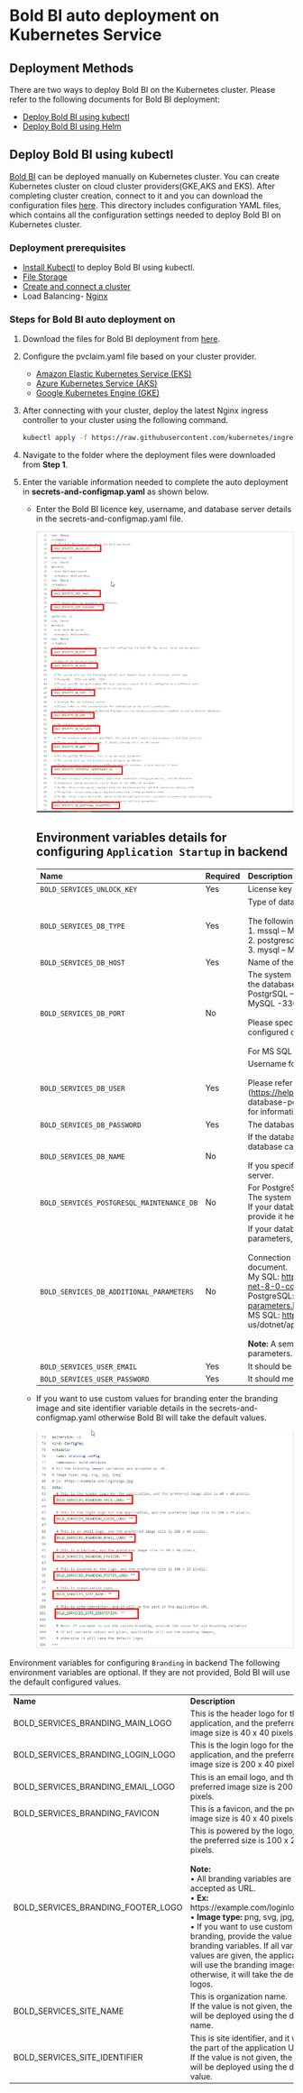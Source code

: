 # Bold BI auto deployment on Kubernetes Service

## Deployment Methods

There are two ways to deploy Bold BI on the Kubernetes cluster. Please refer to the following documents for Bold BI deployment:

* [Deploy Bold BI using kubectl](#deployment-prerequisites)
* [Deploy Bold BI using Helm]()

## Deploy Bold BI using kubectl

[Bold BI](https://www.boldbi.com/) can be deployed manually on Kubernetes cluster. You can create Kubernetes cluster on cloud cluster providers(GKE,AKS and EKS). After completing cluster creation, connect to it and you can download the configuration files [here](../deploy/). This directory includes configuration YAML files, which contains all the configuration settings needed to deploy Bold BI on Kubernetes cluster.

### Deployment prerequisites

* [Install Kubectl](https://kubernetes.io/docs/tasks/tools/#kubectl) to deploy Bold BI using kubectl.
* [File Storage](pre-requisites.md#file-storage)
* [Create and connect a cluster](pre-requisites.md#create-a-cluster)
* Load Balancing- [Nginx](pre-requisites.md#ingress-nginx)


### Steps for Bold BI auto deployment on 

1. Download the files for Bold BI deployment from [here]().

2. Configure the pvclaim.yaml file based on your cluster provider.
 
    * [Amazon Elastic Kubernetes Service (EKS)](persistent-volumes.md#azure-kubernetes-service)
    * [Azure Kubernetes Service (AKS)](persistent-volumes.mdpersistent-volumes.md#amazon-elastic-kubernetes-service)
    * [Google Kubernetes Engine (GKE)](persistent-volumes.mdpersistent-volumes.md#google-kubernetes-engine)

3. After connecting with your cluster, deploy the latest Nginx ingress controller to your cluster using the following command.

    ```sh
    kubectl apply -f https://raw.githubusercontent.com/kubernetes/ingress-nginx/controller-v1.2.0/deploy/static/provider/cloud/deploy.yaml
    ```
4. Navigate to the folder where the deployment files were downloaded from **Step 1**.

5. Enter the variable information needed to complete the auto deployment in <b>secrets-and-configmap.yaml</b> as shown below.

    * Enter the Bold BI licence key, username, and database server details in the secrets-and-configmap.yaml file.
        
        ![licence-and-user-details](images/licence-and-user-details.png)

        ## Environment variables details for configuring `Application Startup` in backend

        | Name                          |Required| Description   | 
        | -------------                 |----------| ------------- |
        |`BOLD_SERVICES_UNLOCK_KEY`|Yes|License key of Bold BI|
        |`BOLD_SERVICES_DB_TYPE`|Yes|Type of database server can be used for configuring the Bold BI.<br/><br />The following DB types are accepted:<br />1. mssql –           Microsoft SQL Server/Azure SQL Database<br />2. postgresql – PostgreSQL Server<br />3. mysql – MySQL/MariaDB Server|
        |`BOLD_SERVICES_DB_HOST`|Yes|Name of the Database Server|
        |`BOLD_SERVICES_DB_PORT`|No|The system will use the following default port numbers based on the database server type.<br />PostgrSQL – 5234<br />MySQL -3306<br         /><br />Please specify the port number for your database server if it is configured on a different port.<br /><br />For MS SQL Server, this parameter is not           necessary.|
        |`BOLD_SERVICES_DB_USER`|Yes|Username for the database server<br /><br />Please refer to [this documentation](https://help.boldbi.com/embedded-bi/faq/what-are-         the-database-permissions-required-to-set-up-bold-bi-embedded/) for information on the user's permissions.|
        |`BOLD_SERVICES_DB_PASSWORD`|Yes|The database user's password|
        |`BOLD_SERVICES_DB_NAME`|No|If the database name is not specified, the system will create a new database called bold services.<br /><br />If you specify a             database name, it should already exist on the server.|
        |`BOLD_SERVICES_POSTGRESQL_MAINTENANCE_DB`|No|For PostgreSQL DB Servers, this is an optional parameter.<br />The system will use the database name `postgres`           by default.<br />If your database server uses a different default database, please provide it here.|
        |`BOLD_SERVICES_DB_ADDITIONAL_PARAMETERS`|No|If your database server requires additional connection string parameters, include them here.<br /><br />Connection         string parameters can be found in the official document.<br />My SQL: https://dev.mysql.com/doc/connector-net/en/connector-net-8-0-connection-options.html<br           />PostgreSQL: https://www.npgsql.org/doc/connection-string-parameters.html<br />MS SQL: https://docs.microsoft.com/en-                       us/dotnet/api/system.data.sqlclient.sqlconnection.connectionstring<br /><br /><b>Note:</b> A semicolon(;) should be used to separate multiple parameters.|
        |`BOLD_SERVICES_USER_EMAIL`|Yes|It should be a valid email.|
        |`BOLD_SERVICES_USER_PASSWORD`|Yes|It should meet our password requirements.|
        
        
        
    *  If you want to use custom values for branding enter the branding image and site identifier variable details in the secrets-and-configmap.yaml otherwise Bold BI 
       will take the default values.
        
       ![branding-details](images/branding-details.png)
  
  Environment variables for configuring `Branding` in backend
  The following environment variables are optional. If they are not provided, Bold BI will use the default configured values.

  <table>
     <tr>
        <td>
         <b>Name</b>
        </td>
        <td>
         <b>Description</b>
        </td>
      </tr>
      <tr>
        <td>
         BOLD_SERVICES_BRANDING_MAIN_LOGO
        </td>
        <td>   
         This is the header logo for the application, and the preferred image size is 40 x 40 pixels.
        </td>
      </tr>
      <tr>
        <td>
         BOLD_SERVICES_BRANDING_LOGIN_LOGO
        </td>
        <td>     
         This is the login logo for the application, and the preferred image size is 200 x 40 pixels.
        </td>
      </tr>
      <tr>
        <td>
         BOLD_SERVICES_BRANDING_EMAIL_LOGO
        </td>
        <td>     
         This is an email logo, and the preferred image size is 200 x 40 pixels.
        </td>
      </tr>
      <tr>
        <td>
         BOLD_SERVICES_BRANDING_FAVICON
        </td>
        <td>     
         This is a favicon, and the preferred image size is 40 x 40 pixels. 
        </td>
      </tr>
      <tr>
        <td>
         BOLD_SERVICES_BRANDING_FOOTER_LOGO
        </td>
        <td>     
         This is powered by the logo, and the preferred size is 100 x 25 pixels.
         <br />
         <br />
         <b>Note:</b><br/>• All branding variables are accepted as URL.<br/>• <b>Ex:</b> https://example.com/loginlogo.jpg.<br/>• <b>Image type:</b> png, svg, jpg,   jpeg.<br/>• If you want to use custom branding, provide the value for all branding variables. If all variable values are given, the application will use the branding images, otherwise, it will take the default logos. 
        </td>
      </tr>
      <tr>
        <td>
         BOLD_SERVICES_SITE_NAME
        </td>
        <td>
        This is organization name.     
        <br />
         If the value is not given, the site will be deployed using the default name.
        </td>
      </tr>
      <tr>
        <td>
         BOLD_SERVICES_SITE_IDENTIFIER
        </td>
        <td>     
         This is site identifier, and it will be the part of the application URL.
        <br />
        If the value is not given, the site will be deployed using the default value.
        </td>
      </tr>
  </table>
  <br/>




